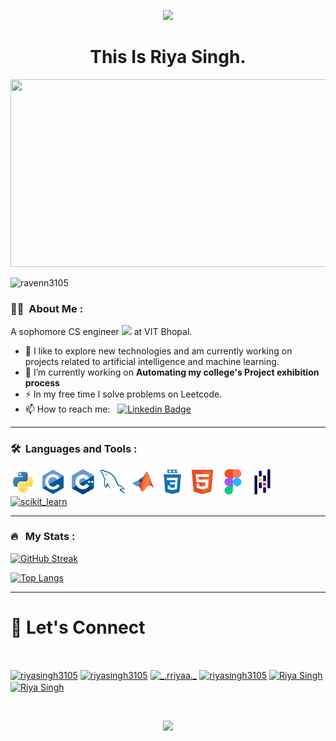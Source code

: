 
<p align="center">
  <img src="https://capsule-render.vercel.app/api?type=waving&color=gradient&text=Hello!&height=100&section=header"/>
</p>


<h1 align="center">This Is Riya Singh. </h1>

<p align="center"><img src="https://media.giphy.com/media/dWesBcTLavkZuG35MI/giphy.gif" width="600" height="300"  /></p>

<p align="left"> <img src="https://komarev.com/ghpvc/?username=ravenn3105&label=Profile%20views&color=0e75b6&style=flat" alt="ravenn3105" /> </p>

### :woman_technologist: &nbsp;About Me :

A sophomore CS engineer <img src="https://media.giphy.com/media/WUlplcMpOCEmTGBtBW/giphy.gif" width="30"> at VIT Bhopal.

- 🌱 I like to explore new technologies and am currently working on projects related to artificial intelligence and machine learning.
-  🔭 I’m currently working on **Automating my college's Project exhibition process**
- ⚡ In my free time I solve problems on Leetcode.
- 📫 How to reach me: &nbsp; [![Linkedin Badge](https://img.shields.io/badge/-LinkedIn-blue?style=flat&logo=Linkedin&logoColor=white)](https://www.linkedin.com/in/riyasingh3105/)

---

### 🛠 &nbsp;Languages and Tools :

<p>
<img src="https://github.com/devicons/devicon/blob/master/icons/python/python-original.svg" title="Python" alt="Python" width="40" height="40"/>&nbsp;
<img src="https://github.com/devicons/devicon/blob/master/icons/c/c-original.svg" title="C" alt="C" width="40" height="40"/>&nbsp;
<img src="https://github.com/devicons/devicon/blob/master/icons/cplusplus/cplusplus-original.svg" title="C++" alt="C++" width="40" height="40"/>&nbsp;
<img src="https://github.com/devicons/devicon/blob/master/icons/mysql/mysql-original.svg" title="MySQL" alt="MySQL" width="40" height="40"/>&nbsp;
<img src="https://github.com/devicons/devicon/blob/master/icons/matlab/matlab-original.svg" title="MATLAB" alt="MATLAB" width="40" height="40"/>&nbsp;
<img src="https://github.com/devicons/devicon/blob/master/icons/css3/css3-plain-wordmark.svg"  title="CSS3" alt="CSS" width="40" height="40"/>&nbsp;
<img src="https://github.com/devicons/devicon/blob/master/icons/html5/html5-original.svg" title="HTML5" alt="HTML" width="40" height="40"/>&nbsp;
<img src="https://github.com/devicons/devicon/blob/master/icons/figma/figma-original.svg" title="figma" alt="figma" width="40" height="40"/>&nbsp;
<img src="https://github.com/devicons/devicon/blob/master/icons/pandas/pandas-original.svg" alt="pandas" alt="pandas" width="40" height="40"/>&nbsp;
<a href="https://scikit-learn.org/" target="_blank" rel="noreferrer"> <img src="https://upload.wikimedia.org/wikipedia/commons/0/05/Scikit_learn_logo_small.svg" alt="scikit_learn" width="40" height="40"/> </a>
</p>

---

### 🔥 &nbsp; My Stats :
[![GitHub Streak](http://github-readme-streak-stats.herokuapp.com?user=ravenn3105&theme=dark&background=000000)](https://git.io/streak-stats)

[![Top Langs](https://github-readme-stats.vercel.app/api/top-langs/?username=ravenn3105&layout=compact&theme=vision-friendly-dark)](https://github.com/anuraghazra/github-readme-stats)

---
<h1>🤝 Let's Connect <br></h1>
<br />
<p align="left">
<a href="https://twitter.com/riyasingh3105" target="blank"><img align="center" src="https://raw.githubusercontent.com/rahuldkjain/github-profile-readme-generator/master/src/images/icons/Social/twitter.svg" alt="riyasingh3105" height="30" width="40" /></a>
<a href="https://linkedin.com/in/riyasingh3105" target="blank"><img align="center" src="https://raw.githubusercontent.com/rahuldkjain/github-profile-readme-generator/master/src/images/icons/Social/linked-in-alt.svg" alt="riyasingh3105" height="30" width="40" /></a>
<a href="https://instagram.com/_.rriyaa._" target="blank"><img align="center" src="https://raw.githubusercontent.com/rahuldkjain/github-profile-readme-generator/master/src/images/icons/Social/instagram.svg" alt="_.rriyaa._" height="30" width="40" /></a>
<a href="https://www.leetcode.com/riyasingh3105" target="blank"><img align="center" src="https://raw.githubusercontent.com/rahuldkjain/github-profile-readme-generator/master/src/images/icons/Social/leet-code.svg" alt="riyasingh3105" height="30" width="40" /></a>
<a href="https://discord.com/users/ravenn3105" target="blank"><img align="center" src="https://raw.githubusercontent.com/rahuldkjain/github-profile-readme-generator/master/src/images/icons/Social/discord.svg" alt="Riya Singh" height="35" width="45" /></a>
<a href="mailto:riya.singhh3105@gmail.com" target="blank"><img align="center" src="https://upload.wikimedia.org/wikipedia/commons/thumb/7/7e/Gmail_icon_%282020%29.svg/1024px-Gmail_icon_%282020%29.svg.png?20221017173631" alt="Riya Singh" height="30" width="40" title="Mail - Riya Singh"/></a>
</p>
<br />

<p align="center">
  <img src="https://capsule-render.vercel.app/api?type=waving&color=gradient&height=100&section=footer"/>
</p>
